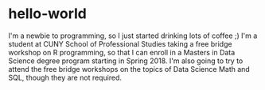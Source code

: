 # hello-world
I'm a newbie to programming, so I just started drinking lots of coffee ;)
I'm a student at CUNY School of Professional Studies taking a free bridge workshop on R programming, so that I can enroll in a Masters in Data Science degree program starting in Spring 2018.
I'm also going to try to attend the free bridge workshops on the topics of Data Science Math and SQL, though they are not required.
